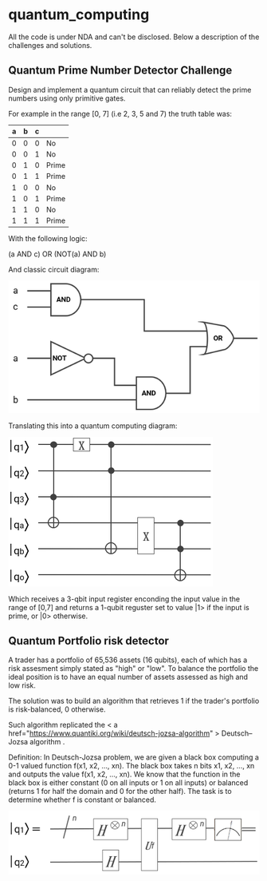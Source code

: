 # quantum_computing
All the code is under NDA and can't be disclosed.
Below a description of the challenges and solutions.

## Quantum Prime Number Detector Challenge

Design and implement a quantum circuit that can reliably detect the prime
numbers using only primitive gates.

For example in the range [0, 7] (i.e 2, 3, 5 and 7) the truth table was: 

| a  | b  |  c |   |
|---|---|---|---|
| 0 |  0 |  0 | No |
| 0  | 0  |  1 | No |
|  0 |  1 |  0 | Prime |
|  0 |  1 |  1 | Prime |
|  1 | 0  | 0 | No |
|  1 |  0 |  1 | Prime  |
|  1 |  1 |  0 | No |
|  1 |  1 |  1 | Prime |

With the following logic:

(a AND c) OR (NOT(a) AND b)

And classic circuit diagram:

<img src="ClassicDiagram.PNG">


Translating this into a quantum computing diagram: 

<img src="QuantumDiagram.PNG">

Which receives a 3-qbit input register enconding the input value in the range of [0,7] and returns a 1-qubit reguster set to value |1> if the input is prime, or |0> otherwise.


## Quantum Portfolio risk detector

A trader has a portfolio of 65,536 assets (16 qubits), each of which has a risk assesment simply stated as "high" or "low". To balance the portfolio the ideal position is to have an equal number of assets assessed as high and low risk. 

The solution was to build an algorithm that retrieves 1 if the trader's portfolio is risk-balanced, 0 otherwise.

Such algorithm replicated the < a href="https://www.quantiki.org/wiki/deutsch-jozsa-algorithm" > Deutsch–Jozsa algorithm  </a>. 

Definition: In Deutsch-Jozsa problem, we are given a black box computing a 0-1 valued function f(x1, x2, ..., xn). The black box takes n bits x1, x2, ..., xn and outputs the value f(x1, x2, ..., xn). We know that the function in the black box is either constant (0 on all inputs or 1 on all inputs) or balanced (returns 1 for half the domain and 0 for the other half). The task is to determine whether f is constant or balanced.


<img src="DeutschDiagram.PNG">



